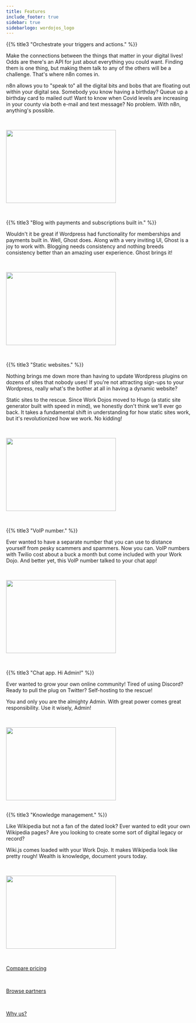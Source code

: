 ```yaml
---
title: Features
include_footer: true
sidebar: true
sidebarlogo: wordojos_logo
---
```

{{% title3 "Orchestrate your triggers and actions." %}}

Make the connections between the things that matter in your digital lives!  Odds are there's an API for just about everything you could want.  Finding them is one thing, but making them talk to any of the others will be a challenge.  That's where n8n comes in.

n8n allows you to "speak to" all the digital bits and bobs that are floating out within your digital sea.  Somebody you know having a birthday?  Queue up a birthday card to mailed out!  Want to know when Covid levels are increasing in your county via both e-mail and text message?  No problem.  With n8n, anything's possible.

<br>

<img src="https://workmates.live/wp-content/uploads/2022/11/n8n-logo.png" 
     width="300" 
     height="200" />

<br>

{{% title3 "Blog with payments and subscriptions built in." %}}

Wouldn't it be great if Wordpress had functionality for memberships and payments built in.  Well, Ghost does.  Along with a very inviting UI, Ghost is a joy to work with.  Blogging needs consistency and nothing breeds consistency better than an amazing user experience.  Ghost brings it!

<br>

<img src="https://workmates.live/wp-content/uploads/2022/11/ghost-black-logo.png" 
     width="300" 
     height="200" />

<br>

{{% title3 "Static websites." %}}

Nothing brings me down more than having to update Wordpress plugins on dozens of sites that nobody uses!  If you're not attracting sign-ups to your Wordpress, really what's the bother at all in having a dynamic website?

Static sites to the rescue.  Since Work Dojos moved to Hugo (a static site generator built with speed in mind), we honestly don't think we'll ever go back.  It takes a fundamental shift in understanding for how static sites work, but it's revolutionized how we work.  No kidding!

<br>

<img src="https://workmates.live/wp-content/uploads/2022/11/hugo.png" 
     width="300" 
     height="200" />

<br>

{{% title3 "VoIP number." %}}

Ever wanted to have a separate number that you can use to distance yourself from pesky scammers and spammers.  Now you can.  VoIP numbers with Twilio cost about a buck a month but come included with your Work Dojo.  And better yet, this VoIP number talked to your chat app!

<br>

<img src="https://workmates.live/wp-content/uploads/2022/11/rocket.chat-logo.png" 
     width="300" 
     height="200" />
     
<br>

{{% title3 "Chat app.  Hi Admin!" %}}

Ever wanted to grow your own online community!  Tired of using Discord?  Ready to pull the plug on Twitter?  Self-hosting to the rescue!

You and only you are the almighty Admin.  With great power comes great responsibility.  Use it wisely, Admin!

<br>

<img src="https://workmates.live/wp-content/uploads/2022/11/baserow4.png" 
     width="300" 
     height="200" />

<br>
{{% title3 "Knowledge management." %}}

Like Wikipedia but not a fan of the dated look?  Ever wanted to edit your own Wikipedia pages?  Are you looking to create some sort of digital legacy or record?

Wiki.js comes loaded with your Work Dojo.  It makes Wikipedia look like pretty rough!  Wealth is knowledge, document yours today.

<br>


<img src="https://workmates.live/wp-content/uploads/2022/11/wikijs.png" 
     width="300" 
     height="200" />



 <br>

 <a href="https://workdojos.com/ghost">Compare pricing</a> 

  <br>

 <a href="https://workdojos.com/partners">Browse partners</a> 

 <br>

 <a href="https://workdojos.com/why">Why us?</a> 